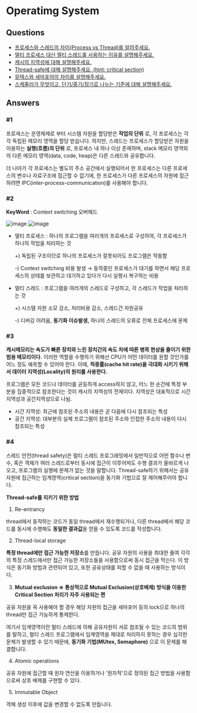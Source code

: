 # Operatimg System

## Questions  
* [프로세스와 스레드의 차이(Process vs Thread)를 알려주세요.](#1)  
* [멀티 프로세스 대신 멀티 스레드를 사용하는 이유를 설명해주세요.](#2)  
* [캐시의 지역성에 대해 설명해주세요.](#3)  
* [Thread-safe에 대해 설명해주세요. (hint: critical section)](#4) 
* [뮤텍스와 세마포어의 차이를 설명해주세요.](#5)  
* [스케줄러가 무엇이고, 단기/중기/장기로 나누는 기준에 대해 설명해주세요.](#6)  

## Answers  
### #1
  
프로세스는 운영체제로 부터 시스템 자원을 할당받은 __작업의 단위__ 로, 각 프로세스는 각각 독립된 메모리 영역을 할당 받습니다. 
하지만, 스레드는 프로세스가 할당받은 자원을 이용하는 __실행(흐름)의 단위__ 로, 프로세스 내 하나 이상 존재하며, stack 메모리 영역외의 다른 메모리 영역(data, code, heap)은 다른 스레드와 공유합니다.

더 나아가 각 프로세스는 별도의 주소 공간에서 실행되어서 한 프로세스는 다른 프로세스의 변수나 자료구조에 접근할 수 없기에, 한 프로세스가 다른 프로세스의 자원에 접근하려면 IPC(inter-process-communication)를 사용해야 합니다. 

### #2
__KeyWord__ : Context switching 오버헤드    

![image](https://s3.us-west-2.amazonaws.com/secure.notion-static.com/c7e4a03d-d255-442b-a412-8e83d9f4d8bb/Untitled.png?X-Amz-Algorithm=AWS4-HMAC-SHA256&X-Amz-Credential=AKIAT73L2G45O3KS52Y5%2F20210929%2Fus-west-2%2Fs3%2Faws4_request&X-Amz-Date=20210929T162222Z&X-Amz-Expires=86400&X-Amz-Signature=072e951ddf13f6cde8be9621758d062fc498962b0974d6323912262029f9e676&X-Amz-SignedHeaders=host&response-content-disposition=filename%20%3D%22Untitled.png%22)
![image](https://s3.us-west-2.amazonaws.com/secure.notion-static.com/350a598f-6615-4bd6-a91b-1f3d37db0e55/Untitled.png?X-Amz-Algorithm=AWS4-HMAC-SHA256&X-Amz-Credential=AKIAT73L2G45O3KS52Y5%2F20210929%2Fus-west-2%2Fs3%2Faws4_request&X-Amz-Date=20210929T162400Z&X-Amz-Expires=86400&X-Amz-Signature=eecd0be0aedd8c8cebf2ec9e100a240612635825c8c89e80e49d26c135dd3d7d&X-Amz-SignedHeaders=host&response-content-disposition=filename%20%3D%22Untitled.png%22)
- 멀티 프로세스 : 하나의 프로그램을 여러개의 프로세스로 구성하여, 각 프로세스가 하나의 작업을 처리하는 것
    
    +) 독립된 구조이므로 하나의 프로세스가 잘못되어도 프로그램은 작동함
    
    -) Context switching 비용 발생 → 동작중인 프로세스가 대기를 하면서 해당 프로세스의 상태를 보관하고 대기하고 있다가 다시 실행시 복구하는 비용
    
- 멀티 스레드 : 프로그램을 여러개의 스레드로 구성하고, 각 스레드가 작업을 처리하는 것
    
    +) 시스템 자원 소모 감소, 처리비용 감소, 스레드간 자원공유
    
    -) 디버깅 어려움, **동기화 이슈발생,** 하나의 스레드의 오류로 전체 프로세스에 문제


### #3

**캐시메모리는 속도가 빠른 장치와 느린 장치간의 속도 차에 따른 병목 현상을 줄이기 위한 범용 메모리이다.**  이러한 역할을 수행하기 위해선 CPU가 어떤 데이터를 원할 것인가를 어느 정도 예측할 수 있어야 한다.  이때, **적중률(cache hit rate)을 극대화 시키기 위해서 데이터 지역성(Locality)의 원리를 사용한다.** 

프로그램은 모든 코드나 데이터를 균등하게 access하지 않고, 어느 한 순간에 특정 부분을 집중적으로 참조한다는 것이 캐시의 지역성의 전제이다. 지역성은 대표적으로 시간 지역성과 공간지역성으로 나뉨.

- 시간 지역성: 최근에 참조된 주소의 내용은 곧 다음에 다시 참조되는 특성
- 공간 지역성: 대부분의 실제 프로그램이 참조된 주소와 인접한 주소의 내용이 다시 참조되는 특성

### #4
스레드 안전(thread safety)은 멀티 스레드 프로그래밍에서 일반적으로 어떤 함수나 변수, 혹은 객체가 여러 스레드로부터 동시에 접근이 이루어져도 수행 결과가 올바르게 나오고, 프로그램의 실행에 문제가 없는 것을 말합니다.  Thread-safe하기 위해서는 공유 자원에 접근하는 임계영역(critical section)을 동기화 기법으로 잘 제어해주어야 합니다. 

**Thread-safe를 지키기 위한 방법**

1. Re-entrancy

thread에서 동작하는 코드가 동일 thread에서 재수행되거나, 다른 thread에서 해당 코드를 동시에 수행해도 **동일한 결과값**을 얻을 수 있도록 코드를 작성합니다. 

2. Thread-local storage

**특정 thread에만 접근 가능한 저장소**를 만듭니다. 공유 자원의 사용을 최대한 줄여 각각의 특정 스레드에서만 접근 가능한 저장소들을 사용함으로써 동시 접근을 막는다. 이 방식은 동기화 방법과 관련되어 있고, 또한 공유상태를 피할 수 없을 때 사용하는 방식이다.

3. **Mutual exclusion ⇒ 통상적으로 Mutual Exclusion(상호배제) 방식을 이용한 Critical Section 처리가 자주 사용되는 편**

공유 자원을 꼭 사용해야 할 경우 해당 자원의 접근을 세마포어 등의 lock으로 하나의 thread만 접근 가능하게 통제한다.

여기서 임계영역이란 멀티 스레드에 의해 공유자원이 서로 참조될 수 있는 코드의 범위를 말하고, 멀티 스레드 프로그램에서 임계영역을 제대로 처리하지 못하는 경우 심각한 문제가 발생할 수 있기 때문에, **동기화 기법(MUtex, Semaphore)** 으로 이 문제를 해결합니다. 

4. Atomic operations

공유 자원에 접근할 때 원자 연산을 이용하거나 '원자적'으로 정의된 접근 방법을 사용함으로써 상호 배제를 구현할 수 있다.

5. Immutable Object 

객체 생성 이후에 값을 변경할 수 없도록 만듭니다.


